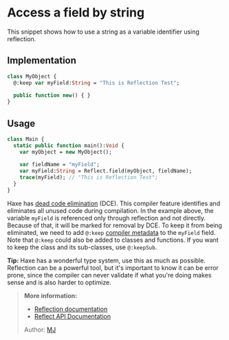 [tags]: / "reflection,dead-code-elimination"

# Access a field by string

This snippet shows how to use a string as a variable identifier using reflection.

## Implementation
```haxe
class MyObject {
  @:keep var myField:String = "This is Reflection Test";
  
  public function new() { }
}
```

## Usage
```haxe
class Main {
  static public function main():Void {
    var myObject = new MyObject();
    
    var fieldName = "myField";
    var myField:String = Reflect.field(myObject, fieldName);
    trace(myField); // "This is Reflection Test";
  }
}
```

Haxe has [dead code elimination](https://haxe.org/manual/cr-dce.html) (DCE). This compiler feature identifies and eliminates all unused code during compilation. In the example above, the variable `myField` is referenced only through reflection and not directly. Because of that, it will be marked for removal by DCE. To keep it from being eliminated, we need to add `@:keep` [compiler metadata](https://haxe.org/manual/cr-metadata.html) to the `myField` field. Note that `@:keep` could also be added to classes and functions. If you want to keep the class and its sub-classes, use `@:keepSub`.

**Tip:** Haxe has a wonderful type system, use this as much as possible. Reflection can be a powerful tool, but it's important to know it can be error prone, since the compiler can never validate if what you're doing makes sense and is also harder to optimize.

> **More information:**
> 
> * [Reflection documentation](http://haxe.org/manual/std-reflection.html)  
> * [Reflect API Documentation](http://api.haxe.org/Reflect.html)  
>
> Author: [MJ](https://github.com/flashultra)
